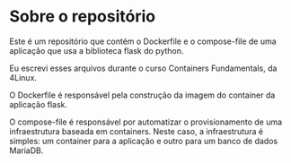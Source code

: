 # Sobre o repositório

Este é um repositório que contém o Dockerfile e o compose-file de uma aplicação que usa a biblioteca flask do python.

Eu escrevi esses arquivos durante o curso Containers Fundamentals, da 4Linux.

O Dockerfile é responsável pela construção da imagem do container da aplicação flask.

O compose-file é responsável por automatizar o provisionamento de uma infraestrutura baseada em containers. Neste caso, a infraestrutura é simples: um container para a aplicação e outro para um banco de dados MariaDB.
